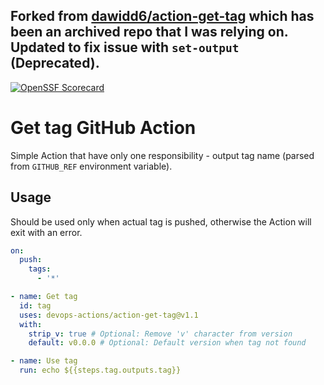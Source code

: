 ## Forked from [dawidd6/action-get-tag](https://github.com/dawidd6/action-get-tag) which has been an archived repo that I was relying on. Updated to fix issue with `set-output` (Deprecated). 

[![OpenSSF Scorecard](https://api.securityscorecards.dev/projects/github.com/devops-actions/action-get-tag/badge)](https://api.securityscorecards.dev/projects/github.com/devops-actions/action-get-tag)


# Get tag GitHub Action

Simple Action that have only one responsibility - output tag name (parsed from `GITHUB_REF` environment variable).

## Usage

Should be used only when actual tag is pushed, otherwise the Action will exit with an error.

```yaml
on:
  push:
    tags:
      - '*'
```

```yaml
- name: Get tag
  id: tag
  uses: devops-actions/action-get-tag@v1.1
  with:
    strip_v: true # Optional: Remove 'v' character from version
    default: v0.0.0 # Optional: Default version when tag not found

- name: Use tag
  run: echo ${{steps.tag.outputs.tag}}
```
